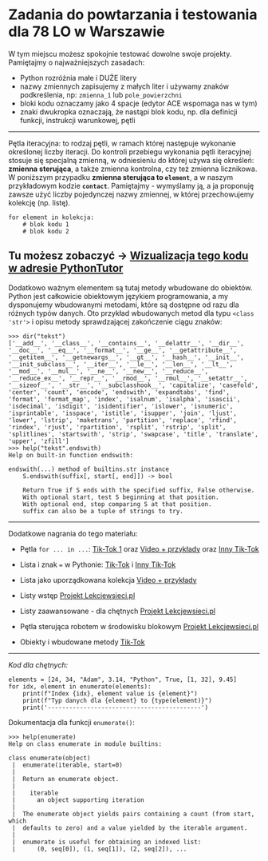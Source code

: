 # Zadania do powtarzania i testowania dla 78 LO w Warszawie

W tym miejscu możesz spokojnie testować dowolne swoje projekty. Pamiętajmy o najważniejszych zasadach:

* Python rozróżnia małe i DUŻE litery
* nazwy zmiennych zapisujemy z małych liter i używamy znaków podkreślenia, np: `zmienna_1` lub `pole_powierzchni`
* bloki kodu oznaczamy jako 4 spacje (edytor ACE wspomaga nas w tym)
* znaki dwukropka oznaczają, że nastąpi blok kodu, np. dla definicji funkcji, instrukcji warunkowej, pętli

----
Pętla iteracyjna: to rodzaj pętli, w ramach której następuje wykonanie określonej liczby iteracji. Do kontroli przebiegu wykonania pętli iteracyjnej stosuje się specjalną zmienną, w odniesieniu do której używa się określeń: **zmienna sterująca**, a także zmienna kontrolna, czy też zmienna licznikowa. W poniższym przypadku **zmienna sterująca to `element`**, a w naszym przykładowym kodzie **`contact`**. Pamiętajmy - wymyślamy ją, a ja proponuję zawsze użyć liczby pojedynczej nazwy zmiennej, w której przechowujemy kolekcję (np. listę).

```
for element in kolekcja:
    # blok kodu 1
    # blok kodu 2
```

Tu możesz zobaczyć -> [Wizualizacja tego kodu w adresie PythonTutor](https://tiny.pl/9cr4t)
----

Dodatkowo ważnym elementem są tutaj metody wbudowane do obiektów. Python jest całkowicie obiektowym językiem programowania,
a my dysponujemy wbudowanymi metodami, które są dostępne od razu dla różnych typów danych. Oto przykład wbudowanych metod dla typu `<class 'str'>` i opisu metody sprawdzającej zakończenie ciągu znaków:

```
>>> dir("tekst")
['__add__', '__class__', '__contains__', '__delattr__', '__dir__', '__doc__', '__eq__', '__format__', '__ge__', '__getattribute__', '__getitem__', '__getnewargs__', '__gt__', '__hash__', '__init__', '__init_subclass__', '__iter__', '__le__', '__len__', '__lt__', '__mod__', '__mul__', '__ne__', '__new__', '__reduce__', '__reduce_ex__', '__repr__', '__rmod__', '__rmul__', '__setattr__', '__sizeof__', '__str__', '__subclasshook__', 'capitalize', 'casefold', 'center', 'count', 'encode', 'endswith', 'expandtabs', 'find', 'format', 'format_map', 'index', 'isalnum', 'isalpha', 'isascii', 'isdecimal', 'isdigit', 'isidentifier', 'islower', 'isnumeric', 'isprintable', 'isspace', 'istitle', 'isupper', 'join', 'ljust', 'lower', 'lstrip', 'maketrans', 'partition', 'replace', 'rfind', 'rindex', 'rjust', 'rpartition', 'rsplit', 'rstrip', 'split', 'splitlines', 'startswith', 'strip', 'swapcase', 'title', 'translate', 'upper', 'zfill']
>>> help("tekst".endswith)
Help on built-in function endswith:

endswith(...) method of builtins.str instance
    S.endswith(suffix[, start[, end]]) -> bool

    Return True if S ends with the specified suffix, False otherwise.
    With optional start, test S beginning at that position.
    With optional end, stop comparing S at that position.
    suffix can also be a tuple of strings to try.
```

----

Dodatkowe nagrania do tego materiału:

* Pętla `for ... in ...`: [Tik-Tok 1](https://www.tiktok.com/@abixedukacja/video/7026663058302881030) oraz [Video + przykłady](https://python.szkola.pl/course/podstawowa-petla-z-wykorzystaniem-iteratora-for-in/) oraz [Inny Tik-Tok](https://www.tiktok.com/@abixedukacja/video/7025920188621131014)

* Lista i znak `=` w Pythonie: [Tik-Tok](https://www.tiktok.com/@abixedukacja/video/7026653355745348869) i [Inny Tik-Tok](https://www.tiktok.com/@abixedukacja/video/7025906319173422341)

* Lista jako uporządkowana kolekcja [Video + przykłady](https://python.szkola.pl/course/listy-jako-zbiory-danych/)

* Listy wstęp [Projekt Lekcjewsieci.pl](https://lekcjewsieci.pl/jezyk-programowania-python-listy-wstep/)

* Listy zaawansowane - dla chętnych [Projekt Lekcjewsieci.pl](https://lekcjewsieci.pl/jezyk-programowania-python-listy-wstep/)

* Pętla sterująca robotem w środowisku blokowym [Projekt Lekcjewsieci.pl](https://lekcjewsieci.pl/sterowanie-robotem-w-srodowisku-blokowym-wprowadzamy-petle/)

* Obiekty i wbudowane metody [Tik-Tok](https://www.tiktok.com/@abixedukacja/video/7026277324425301254)

----

*Kod dla chętnych:*

```
elements = [24, 34, "Adam", 3.14, "Python", True, [1, 32], 9.45]
for idx, element in enumerate(elements):
    print(f"Index {idx}, element value is {element}")
    print(f"Typ danych dla {element} to {type(element)}")
    print('-------------------------------------------')

```

Dokumentacja dla funkcji `enumerate()`:

```
>>> help(enumerate)
Help on class enumerate in module builtins:

class enumerate(object)
 |  enumerate(iterable, start=0)
 |  
 |  Return an enumerate object.
 |  
 |    iterable
 |      an object supporting iteration
 |  
 |  The enumerate object yields pairs containing a count (from start, which
 |  defaults to zero) and a value yielded by the iterable argument.
 |  
 |  enumerate is useful for obtaining an indexed list:
 |      (0, seq[0]), (1, seq[1]), (2, seq[2]), ...
 ```

